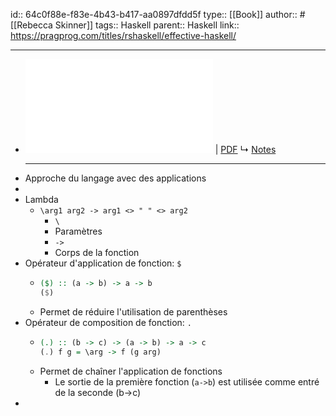 id:: 64c0f88e-f83e-4b43-b417-aa0897dfdd5f
type:: [[Book]]
author:: #[[Rebecca Skinner]]
tags:: Haskell
parent:: Haskell
link:: https://pragprog.com/titles/rshaskell/effective-haskell/
***

- ![Viewer](../assets/Effective-Haskell_P1.0_1691935393283_0.pdf) | [PDF](../assets/Effective-Haskell_P1.0_1691935393283_0.pdf)
  ↳ [Notes]([[hls__Effective-Haskell_P1.0_1691935393283_0]])
  ***
- Approche du langage avec des applications
-
- Lambda
	- `\arg1 arg2 -> arg1 <> " " <> arg2`
		- `\`
		- Paramètres
		- `->`
		- Corps de la fonction
- Opérateur d'application de fonction: `$`
	- ```haskell
	  ($) :: (a -> b) -> a -> b
	  ($) 
	  ```
	- Permet de réduire l'utilisation de parenthèses
- Opérateur de composition de fonction: ` . `
	- ```haskell
	  (.) :: (b -> c) -> (a -> b) -> a -> c
	  (.) f g = \arg -> f (g arg)
	  ```
	- Permet de chaîner l'application de fonctions
		- Le sortie de la première fonction (`a->b`) est utilisée comme entré de la seconde (b->c)
-